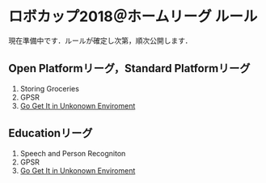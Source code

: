 # ロボカップ2018＠ホームリーグ ルール

現在準備中です．ルールが確定し次第，順次公開します．

## Open Platformリーグ，Standard Platformリーグ
1. Storing Groceries
2. GPSR
3. [Go Get It in Unkonown Enviroment](gogetit.md)

## Educationリーグ
1. Speech and Person Recogniton
2. GPSR
3. [Go Get It in Unkonown Enviroment](gogetit.md)
